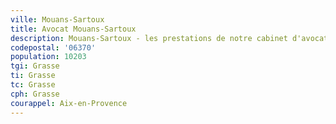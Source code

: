```yaml
---
ville: Mouans-Sartoux
title: Avocat Mouans-Sartoux
description: Mouans-Sartoux - les prestations de notre cabinet d'avocat
codepostal: '06370'
population: 10203
tgi: Grasse
ti: Grasse
tc: Grasse
cph: Grasse
courappel: Aix-en-Provence
---
```

